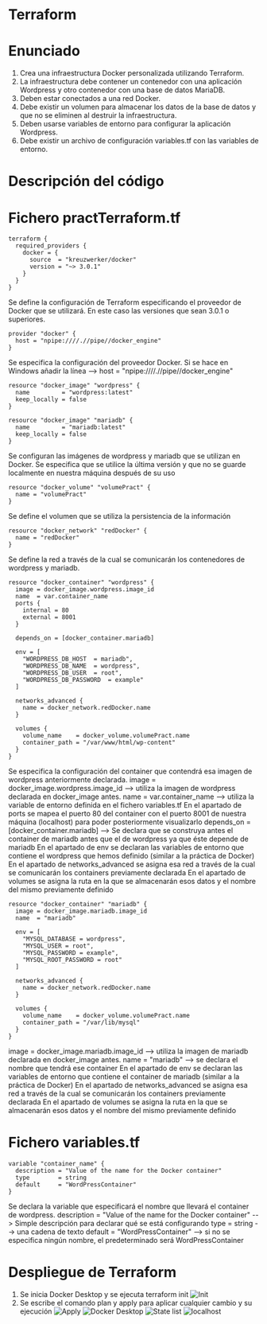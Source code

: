 # Terraform #
# Enunciado #
1. Crea una infraestructura Docker personalizada utilizando Terraform.
2. La infraestructura debe contener un contenedor con una aplicación Wordpress y otro
contenedor con una base de datos MariaDB.
3. Deben estar conectados a una red Docker.
4. Debe existir un volumen para almacenar los datos de la base de datos y que no se
eliminen al destruir la infraestructura.
5. Deben usarse variables de entorno para configurar la aplicación Wordpress.
6. Debe existir un archivo de configuración variables.tf con las variables de entorno.

# Descripción del código #
# Fichero practTerraform.tf #
```
terraform {
  required_providers {
    docker = {
      source  = "kreuzwerker/docker"
      version = "~> 3.0.1"
    }
  }
}
```
Se define la configuración de Terraform especificando el proveedor de Docker que se utilizará. En este caso las versiones que sean 3.0.1 o superiores.

```
provider "docker" {
  host = "npipe:////.//pipe//docker_engine"
}
```
Se especifica la configuración del proveedor Docker. Si se hace en Windows añadir la línea --> host = "npipe:////.//pipe//docker_engine"

```
resource "docker_image" "wordpress" {
  name         = "wordpress:latest"
  keep_locally = false
}

resource "docker_image" "mariadb" {
  name         = "mariadb:latest"
  keep_locally = false
}

```
Se configuran las imágenes de wordpress y mariadb que se utilizan en Docker. Se especifica que se utilice la última versión y que no se guarde localmente en nuestra máquina después de su uso

```
resource "docker_volume" "volumePract" {
  name = "volumePract"
}
```
Se define el volumen que se utiliza la persistencia de la información

```
resource "docker_network" "redDocker" {
  name = "redDocker"
}
```
Se define la red a través de la cual se comunicarán los contenedores de wordpress y mariadb.

```
resource "docker_container" "wordpress" {
  image = docker_image.wordpress.image_id
  name  = var.container_name
  ports {
    internal = 80
    external = 8001
  }

  depends_on = [docker_container.mariadb]

  env = [
    "WORDPRESS_DB_HOST  = mariadb",
    "WORDPRESS_DB_NAME  = wordpress",
    "WORDPRESS_DB_USER  = root",
    "WORDPRESS_DB_PASSWORD  = example"
  ]

  networks_advanced {
    name = docker_network.redDocker.name
  }

  volumes {
    volume_name    = docker_volume.volumePract.name
    container_path = "/var/www/html/wp-content"
  }
}
```
Se especifica la configuración del container que contendrá esa imagen de wordpress anteriormente declarada. 
image = docker_image.wordpress.image_id --> utiliza la imagen de wordpress declarada en docker_image antes.
name  = var.container_name --> utiliza la variable de entorno definida en el fichero variables.tf
En el apartado de ports se mapea el puerto 80 del container con el puerto 8001 de nuestra máquina (localhost) para poder posteriormente visualizarlo
depends_on = [docker_container.mariadb] --> Se declara que se construya antes el container de mariadb antes que el de wordpress ya que éste depende de mariadb
En el apartado de env se declaran las variables de entorno que contiene el wordpress que hemos definido (similar a la práctica de Docker)
En el apartado de networks_advanced se asigna esa red a través de la cual se comunicarán los containers previamente declarada
En el apartado de volumes se asigna la ruta en la que se almacenarán esos datos y el nombre del mismo previamente definido
```
resource "docker_container" "mariadb" {
  image = docker_image.mariadb.image_id
  name  = "mariadb"

  env = [
    "MYSQL_DATABASE = wordpress",
    "MYSQL_USER = root",
    "MYSQL_PASSWORD = example",
    "MYSQL_ROOT_PASSWORD = root"
  ]

  networks_advanced {
    name = docker_network.redDocker.name
  }

  volumes {
    volume_name    = docker_volume.volumePract.name
    container_path = "/var/lib/mysql"
  }
}
```
image = docker_image.mariadb.image_id --> utiliza la imagen de mariadb declarada en docker_image antes.
name  = "mariadb" --> se declara el nombre que tendrá ese container
En el apartado de env se declaran las variables de entorno que contiene el container de mariadb (similar a la práctica de Docker)
En el apartado de networks_advanced se asigna esa red a través de la cual se comunicarán los containers previamente declarada
En el apartado de volumes se asigna la ruta en la que se almacenarán esos datos y el nombre del mismo previamente definido
# Fichero variables.tf #
```
variable "container_name" {
  description = "Value of the name for the Docker container"
  type        = string
  default     = "WordPressContainer"
}
```
Se declara la variable que especificará el nombre que llevará el container de wordpress.
description = "Value of the name for the Docker container" --> Simple descripción para declarar qué se está configurando
type        = string --> una cadena de texto
default     = "WordPressContainer" --> si no se especifica ningún nombre, el predeterminado será WordPressContainer

# Despliegue de Terraform #
1. Se inicia Docker Desktop y se ejecuta terraform init
![Init](image.png)
2. Se escribe el comando plan y apply para aplicar cualquier cambio y su ejecución
![Apply](image-1.png)
![Docker Desktop](image-2.png)
![State list](image-3.png)
![localhost](image-4.png)